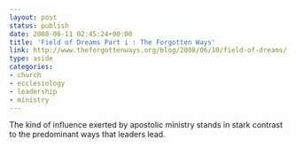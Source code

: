 ```yaml
---
layout: post
status: publish
date: 2008-06-11 02:45:24+00:00
title: 'Field of Dreams Part i : The Forgotten Ways'
link: http://www.theforgottenways.org/blog/2008/06/10/field-of-dreams/
type: aside
categories:
- church
- ecclesiology
- leadership
- ministry
---
```


The kind of influence exerted by apostolic ministry stands in stark contrast to the predominant ways that leaders lead.
